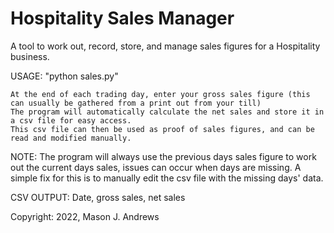 # Hospitality Sales Manager
 A tool to work out, record, store, and manage sales figures for a Hospitality business.

USAGE:
    "python sales.py"
    
    At the end of each trading day, enter your gross sales figure (this can usually be gathered from a print out from your till)
    The program will automatically calculate the net sales and store it in a csv file for easy access.
    This csv file can then be used as proof of sales figures, and can be read and modified manually.

NOTE:
    The program will always use the previous days sales figure to work out the current days sales, issues can occur when days are missing. A simple fix for this is to manually edit the csv file with the missing days' data.

CSV OUTPUT:
    Date, gross sales, net sales

Copyright: 2022, Mason J. Andrews